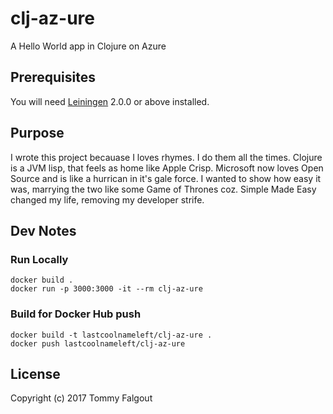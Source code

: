 # clj-az-ure

A Hello World app in Clojure on Azure

## Prerequisites

You will need [Leiningen][] 2.0.0 or above installed.

[leiningen]: https://github.com/technomancy/leiningen


## Purpose

I wrote this project becauase I loves rhymes.  I do them all the times.
Clojure is a JVM lisp, that feels as home like Apple Crisp.
Microsoft now loves Open Source and is like a hurrican in it's gale force.
I wanted to show how easy it was, marrying the two like some Game of Thrones coz.
Simple Made Easy changed my life, removing my developer strife.

## Dev Notes

### Run Locally
   
    docker build .
    docker run -p 3000:3000 -it --rm clj-az-ure

### Build for Docker Hub push

    docker build -t lastcoolnameleft/clj-az-ure .
    docker push lastcoolnameleft/clj-az-ure
  
## License

Copyright (c) 2017 Tommy Falgout
